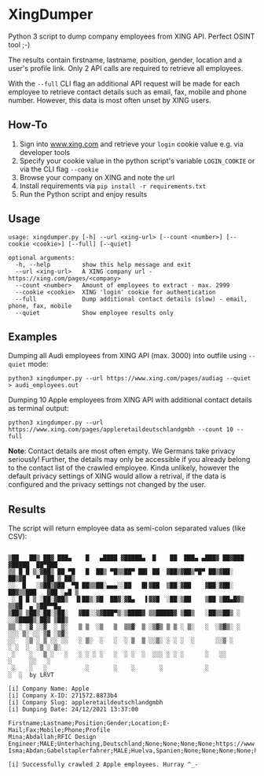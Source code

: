 # XingDumper
Python 3 script to dump company employees from XING API. Perfect OSINT tool ;-)

The results contain firstname, lastname, position, gender, location and a user's profile link. Only 2 API calls are required to retrieve all employees. 

With the `--full` CLI flag an additional API request will be made for each employee to retrieve contact details such as email, fax, mobile and phone number. However, this data is most often unset by XING users.

## How-To
1. Sign into www.xing.com and retrieve your ``login`` cookie value e.g. via developer tools
2. Specify your cookie value in the python script's variable ``LOGIN_COOKIE`` or via the CLI flag ``--cookie``
3. Browse your company on XING and note the url
4. Install requirements via ``pip install -r requirements.txt``
5. Run the Python script and enjoy results

## Usage
````
usage: xingdumper.py [-h] --url <xing-url> [--count <number>] [--cookie <cookie>] [--full] [--quiet]

optional arguments:
  -h, --help         show this help message and exit
  --url <xing-url>   A XING company url - https://xing.com/pages/<company>
  --count <number>   Amount of employees to extract - max. 2999
  --cookie <cookie>  XING 'login' cookie for authentication
  --full             Dump additional contact details (slow) - email, phone, fax, mobile
  --quiet            Show employee results only
````

## Examples

Dumping all Audi employees from XING API (max. 3000) into outfile using `--quiet` mode:
````
python3 xingdumper.py --url https://www.xing.com/pages/audiag --quiet > audi_employees.out
````
Dumping 10 Apple employees from XING API with additional contact details as terminal output:
````
python3 xingdumper.py --url https://www.xing.com/pages/appleretaildeutschlandgmbh --count 10 --full
````
**Note**: Contact details are most often empty. We Germans take privacy seriously! Further, the details may only be accessible if you already belong to the contact list of the crawled employee. Kinda unlikely, however the default privacy settings of XING would allow a retrival, if the data is configured and the privacy settings not changed by the user.

## Results

The script will return employee data as semi-colon separated values (like CSV):

````

▒██   ██▒ ██▓ ███▄    █   ▄████ ▓█████▄  █    ██  ███▄ ▄███▓ ██▓███  ▓█████  ██▀███  
▒▒ █ █ ▒░▓██▒ ██ ▀█   █  ██▒ ▀█▒▒██▀ ██▌ ██  ▓██▒▓██▒▀█▀ ██▒▓██░  ██▒▓█   ▀ ▓██ ▒ ██▒
░░  █   ░▒██▒▓██  ▀█ ██▒▒██░▄▄▄░░██   █▌▓██  ▒██░▓██    ▓██░▓██░ ██▓▒▒███   ▓██ ░▄█ ▒
 ░ █ █ ▒ ░██░▓██▒  ▐▌██▒░▓█  ██▓░▓█▄   ▌▓▓█  ░██░▒██    ▒██ ▒██▄█▓▒ ▒▒▓█  ▄ ▒██▀▀█▄  
▒██▒ ▒██▒░██░▒██░   ▓██░░▒▓███▀▒░▒████▓ ▒▒█████▓ ▒██▒   ░██▒▒██▒ ░  ░░▒████▒░██▓ ▒██▒
▒▒ ░ ░▓ ░░▓  ░ ▒░   ▒ ▒  ░▒   ▒  ▒▒▓  ▒ ░▒▓▒ ▒ ▒ ░ ▒░   ░  ░▒▓▒░ ░  ░░░ ▒░ ░░ ▒▓ ░▒▓░
░░   ░▒ ░ ▒ ░░ ░░   ░ ▒░  ░   ░  ░ ▒  ▒ ░░▒░ ░ ░ ░  ░      ░░▒ ░      ░ ░  ░  ░▒ ░ ▒░
 ░    ░   ▒ ░   ░   ░ ░ ░ ░   ░  ░ ░  ░  ░░░ ░ ░ ░      ░   ░░          ░     ░░   ░ 
 ░    ░   ░           ░       ░    ░       ░            ░               ░  ░  by LRVT                                                   

[i] Company Name: Apple
[i] Company X-ID: 271572.8873b4
[i] Company Slug: appleretaildeutschlandgmbh
[i] Dumping Date: 24/12/2021 13:37:00

Firstname;Lastname;Position;Gender;Location;E-Mail;Fax;Mobile;Phone;Profile
Mina;Abdallah;RFIC Design Engineer;MALE;Unterhaching,Deutschland;None;None;None;None;https://www.xing.com/profile/Mina_Abdallah
Isma;Abdan;Gabelstaplerfahrer;MALE;Huelva,Spanien;None;None;None;None;https://www.xing.com/profile/Isma_Abdan

[i] Successfully crawled 2 Apple employees. Hurray ^_-
````
